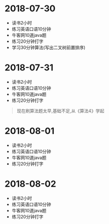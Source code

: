 # 2018-07-30
* 读书2小时
* 练习英语口语10分钟
* 牛客网10道java题
* 练习20分钟打字
* 学习30分钟算法(写出二叉树前置排序)

# 2018-07-31
* 读书2小时
* 练习英语口语10分钟
* 牛客网10道java题
* 练习20分钟打字
>现在刷算法题太早,基础不足,从《算法4》学起

# 2018-08-01
* 读书2小时
* 练习英语口语10分钟
* 牛客网10道java题
* 练习20分钟打字

# 2018-08-02
* 读书2小时
* 练习英语口语10分钟
* 牛客网10道java题
* 练习20分钟打字
